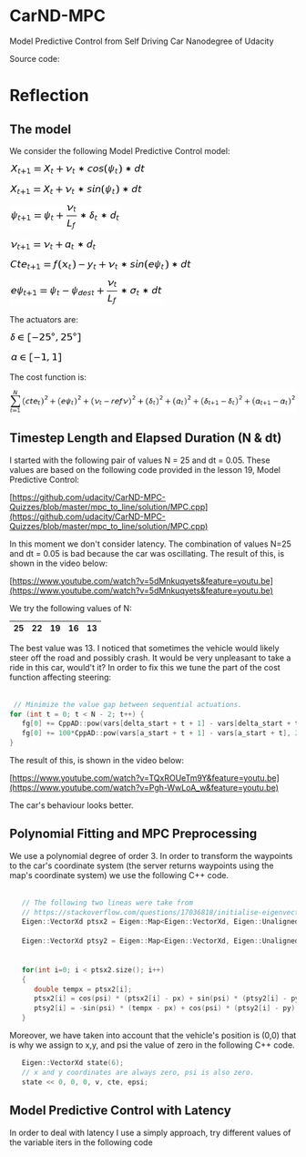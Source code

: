 # CarND-MPC
Model Predictive Control from Self Driving Car Nanodegree of Udacity

Source code: 

# Reflection
## The model 
We consider the following Model Predictive Control model: 

![equation](./images/equation0001.png)

![equation](./images/equation0002.png)

![equation](./images/equation0003.png)

![equation](./images/equation0004.png)

![equation](./images/equation0005.png)

![equation](./images/equation0006.png)

The actuators are: 

![equation](./images/equation0008.png)

![equation](./images/equation0009.png)

The cost function is:

![equation](./images/equation0007.png)


## Timestep Length and Elapsed Duration (N & dt)
I started with the following pair of values N = 25 and dt = 0.05. These values are based on the following code provided in the lesson 19, Model Predictive Control: 

[https://github.com/udacity/CarND-MPC-Quizzes/blob/master/mpc_to_line/solution/MPC.cpp](https://github.com/udacity/CarND-MPC-Quizzes/blob/master/mpc_to_line/solution/MPC.cpp)

In this moment we don't consider latency. The combination of values N=25 and dt = 0.05 is bad because the car was oscillating. The result of this, is shown in the video below: 

[https://www.youtube.com/watch?v=5dMnkuqyets&feature=youtu.be](https://www.youtube.com/watch?v=5dMnkuqyets&feature=youtu.be)


We try the following values of N: 

| 25| 22 | 19  | 16  | 13  |
|---|---|---|---|---|

The best value was 13. I noticed that sometimes the vehicle would likely steer off the road and possibly crash. It would be very unpleasant to take a ride in this car, would't it? In order to fix this we tune the part of the cost function affecting steering: 


```cpp
 
 // Minimize the value gap between sequential actuations.
for (int t = 0; t < N - 2; t++) {
   fg[0] += CppAD::pow(vars[delta_start + t + 1] - vars[delta_start + t], 2);
   fg[0] += 100*CppAD::pow(vars[a_start + t + 1] - vars[a_start + t], 2);
}
```

The result of this, is shown in the video below: 

[https://www.youtube.com/watch?v=TQxROUeTm9Y&feature=youtu.be](https://www.youtube.com/watch?v=Pgh-WwLoA_w&feature=youtu.be)

The car's behaviour looks better. 


## Polynomial Fitting and MPC Preprocessing 

We use a polynomial degree of order 3. In order to transform the waypoints to the car's coordinate system (the server returns waypoints using the map's coordinate system) we use the following C++ code. 


```cpp

   // The following two lineas were take from
   // https://stackoverflow.com/questions/17036818/initialise-eigenvector-with-stdvector
   Eigen::VectorXd ptsx2 = Eigen::Map<Eigen::VectorXd, Eigen::Unaligned>(ptsx.data(), ptsx.size());

   Eigen::VectorXd ptsy2 = Eigen::Map<Eigen::VectorXd, Eigen::Unaligned>(ptsy.data(), ptsy.size());


   for(int i=0; i < ptsx2.size(); i++)
   {
      double tempx = ptsx2[i];
      ptsx2[i] = cos(psi) * (ptsx2[i] - px) + sin(psi) * (ptsy2[i] - py);
      ptsy2[i] = -sin(psi) * (tempx - px) + cos(psi) * (ptsy2[i] - py);
   }

```

Moreover, we have taken into account that the vehicle's position is (0,0) that is why we assign to x,y, and psi the value of zero in the following C++ code. 

```cpp
   Eigen::VectorXd state(6);
   // x and y coordinates are always zero, psi is also zero.
   state << 0, 0, 0, v, cte, epsi;
```

## Model Predictive Control with Latency

In order to deal with latency I use a simply approach, try different values of the variable iters in the following code



